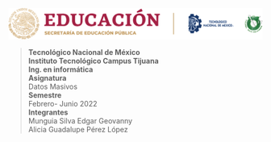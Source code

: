 ![logo](/images/tec.png)
>**Tecnológico Nacional de México  
Instituto Tecnológico Campus Tijuana  
Ing. en informática**  
**Asignatura**  
Datos Masivos  
**Semestre**  
Febrero- Junio 2022  
**Integrantes**  
Munguia Silva Edgar Geovanny  
Alicia Guadalupe Pérez López 
